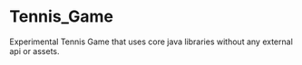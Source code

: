 # Tennis_Game

Experimental Tennis Game that uses core java libraries without any external api or assets.
